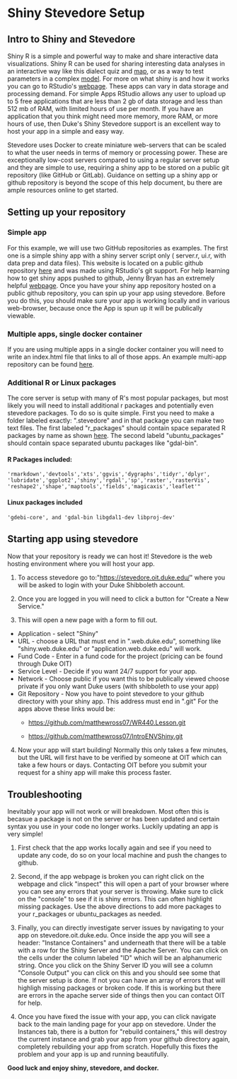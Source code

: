 Shiny Stevedore Setup
=====================

## Intro to Shiny and Stevedore

Shiny R is a simple and powerful way to make and share interactive data visualizations. Shiny R can be used for sharing interesting data analyses in an interactive way like this dialect quiz and [map](http://www.nytimes.com/interactive/2013/12/20/sunday-review/dialect-quiz-map.html?_r=0), or as a way to test parameters in a complex [model](https://ahalterman.shinyapps.io/BayesCalculator/). For more on what shiny is and how it works you can go to RStudio's [webpage](https://shiny.rstudio.com/). These apps can vary in data storage and processing demand. For simple Apps RStudio allows any user to upload up to 5 free applications that are less than 2 gb of data storage and less than 512 mb of RAM, with limited hours of use per month. If you have an application that you think might need more memory, more RAM, or more hours of use, then Duke's Shiny Stevedore support is an excellent way to host your app in a simple and easy way. 

Stevedore uses Docker to create miniature web-servers that can be scaled to what the user needs in terms of memory or processing power. These are exceptionally low-cost servers compared to using a regular server setup and they are simple to use, requiring a shiny app to be stored on a public git repository (like GitHub or GitLab). Guidance on setting up a shiny app or github repository is beyond the scope of this help document, bu there are ample resources online to get started. 

## Setting up your repository

### Simple app

For this example, we will use two GitHub repositories as examples. The first one is a simple shiny app with a shiny server script only ( server.r, ui.r, with data prep and data files). This website is located on a public github repository [here](https://github.com/matthewross07/WR440.Lesson) and was made using RStudio's git support. For help learning how to get shiny apps pushed to github, Jenny Bryan has an extremely helpful [webpage](http://happygitwithr.com/). Once you have your shiny app repository hosted on a public github repository, you can spin up your app using stevedore. Before you do this, you should make sure your app is working locally and in various web-browser, because once the App is spun up it will be publically viewable. 

### Multiple apps, single docker container

If you are using multiple apps in a single docker container you will need to write an index.html file that links to all of those apps. An example multi-app repository can be found [here](https://github.com/matthewross07/IntroENVShiny). 

### Additional R or Linux packages

The core server is setup with many of R's most popular packages, but most likely you will need to install additional r packages and potentially even stevedore packages. To do so is quite simple. First you need to make a folder labeled exactly: ".stevedore" and in that package you can make two text files. The first labeled "r_packages" should contain space separated R packages by name as shown [here](https://github.com/matthewross07/IntroENVShiny/blob/master/.stevedore/r_packages). The second labeld "ubuntu_packages" should contain space separated ubuntu packages like "gdal-bin".  

#### R Packages included:

    'rmarkdown','devtools','xts','ggvis','dygraphs','tidyr','dplyr',
    'lubridate','ggplot2','shiny','rgdal','sp','raster','rasterVis',
    'reshape2','shape','maptools','fields','magicaxis','leaflet'"

#### Linux packages included

    'gdebi-core', and 'gdal-bin libgdal1-dev libproj-dev'

## Starting app using stevedore

Now that your repository is ready we can host it!  Stevedore is the web hosting environment where you will host your app.

1. To access stevedore go to:"https://stevedore.oit.duke.edu/" where you will be asked to login with your Duke Shibboleth account. 

2. Once you are logged in you will need to click a button for "Create a New Service."

3. This will open a new page with a form to fill out.
  * Application - select "Shiny"
  * URL - choose a URL that must end in ".web.duke.edu", something like "shiny.web.duke.edu" or "application.web.duke.edu" will work. 
  * Fund Code - Enter in a fund code for the project (pricing can be found through Duke OIT)
  * Service Level - Decide if you want 24/7 support for your app. 
  * Network - Choose public if you want this to be publically viewed choose private if you only want Duke users (with shibboleth to use your app)
  * Git Repository - Now you have to point stevedore to your github directory with your shiny app. This address must end in ".git" For the apps above these links would be: 
    * https://github.com/matthewross07/WR440.Lesson.git 

    * https://github.com/matthewross07/IntroENVShiny.git
    
4. Now your app will start building! Normally this only takes a few minutes, but the URL will first have to be verified by someone at OIT which can take a few hours or days. Contacting OIT before you submit your request for a shiny app will make this process faster. 

## Troubleshooting
Inevitably your app will not work or will breakdown. Most often this is becasue a package is not on the server or has been updated and certain syntax you use in your code no longer works. Luckily updating an app is very simple!

1. First check that the app works locally again and see if you need to update any code, do so on your local machine and push the changes to github.

2. Second, if the app webpage is broken you can right click on the webpage and click "inspect" this will open a part of your browser where you can see any errors that your server is throwing. Make sure to click on the "console" to see if it is shiny errors. This can often highlight missing packages. Use the above directions to add more packages to your r_packages or ubuntu_packages as needed. 

3. Finally, you can directly investigate server issues by navigating to your app on stevedore.oit.duke.edu. Once inside the app you will see a header: "Instance Containers" and underneath that there will be a table with  a row for the Shiny Server and the Apache Server. You can click on the cells under the column labeled "ID" which will be an alphanumeric string. Once you click on the Shiny Server ID you will see a column "Console Output" you can click on this and you should see some that the server setup is done. If not you can have an array of errors that will highligh missing packages or broken code. If this is working but there are errors in the apache server side of things then you can contact OIT for help. 

4. Once you have fixed the issue with your app, you can click navigate back to the main landing page for your app on stevedore. Under the Instances tab, there is a button for "rebuild containers," this will destroy the current instance and grab your app from your github directory again, completely rebuilding your app from scratch. Hopefully this fixes the problem and your app is up and running beautifully. 

**Good luck and enjoy shiny, stevedore, and docker.**



